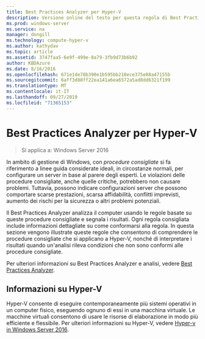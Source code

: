 ```yaml
---
title: Best Practices Analyzer per Hyper-V
description: Versione online del testo per questa regola di Best Practices Analyzer.
ms.prod: windows-server
ms.service: na
manager: dongill
ms.technology: compute-hyper-v
ms.author: kathydav
ms.topic: article
ms.assetid: 3747faa5-6e9f-499e-8a79-3fb9d73b6b92
author: KBDAzure
ms.date: 8/16/2016
ms.openlocfilehash: 671e1de78b390e1b595bb218ece375e88a47155b
ms.sourcegitcommit: 6aff3d88ff22ea141a6ea6572a5ad8dd6321f199
ms.translationtype: MT
ms.contentlocale: it-IT
ms.lasthandoff: 09/27/2019
ms.locfileid: "71365153"
---
```

# <a name="best-practices-analyzer-for-hyper-v"></a>Best Practices Analyzer per Hyper-V

>Si applica a: Windows Server 2016
  
In ambito di gestione di Windows, con *procedure consigliate* si fa riferimento a linee guida considerate ideali, in circostanze normali, per configurare un server in base al parere degli esperti. Le violazioni delle procedure consigliate, anche quelle critiche, potrebbero non causare problemi. Tuttavia, possono indicare configurazioni server che possono comportare scarse prestazioni, scarsa affidabilità, conflitti imprevisti, aumento dei rischi per la sicurezza o altri problemi potenziali.  
  
Il Best Practices Analyzer analizza il computer usando le regole basate su queste procedure consigliate e segnala i risultati. Ogni regola consigliata include informazioni dettagliate su come conformarsi alla regola. In questa sezione vengono illustrate queste regole che consentono di comprendere le procedure consigliate che si applicano a Hyper-V, nonché di interpretare i risultati quando un'analisi rileva condizioni che non sono conformi alle procedure consigliate.  
  
Per ulteriori informazioni su Best Practices Analyzer e analisi, vedere [Best Practices Analyzer](https://go.microsoft.com/fwlink/?LinkId=122786).  
  
## <a name="about-hyper-v"></a>Informazioni su Hyper-V  
Hyper-V consente di eseguire contemporaneamente più sistemi operativi in un computer fisico, eseguendo ognuno di essi in una macchina virtuale. Le macchine virtuali consentono di usare le risorse di elaborazione in modo più efficiente e flessibile. Per ulteriori informazioni su Hyper-V, vedere [Hyper-v in Windows Server 2016](../Hyper-V-on-Windows-Server.md).  
  


